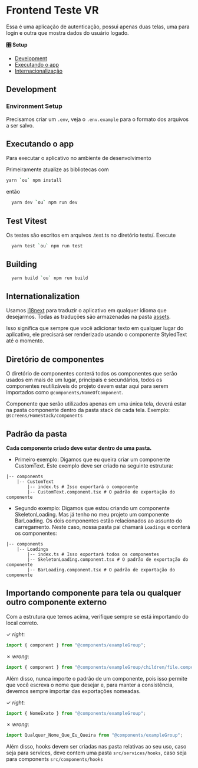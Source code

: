 # Frontend Teste VR

Essa é uma aplicação de autenticação, possui apenas duas telas, uma para login e outra que mostra dados do usuário logado.

**🎛 Setup**

-   [Development](#development)
-   [Executando o app](#running-the-app)
-   [Internacionalização](#internationalization)

## Development

### Environment Setup

Precisamos criar um `.env`, veja o `.env.example` para o formato dos arquivos a ser salvo.

## Executando o app

Para executar o aplicativo no ambiente de desenvolvimento

Primeiramente atualize as bibliotecas com

```sh
yarn `ou` npm install
```

então

```sh
  yarn dev `ou` npm run dev
```

## Test Vitest

Os testes são escritos em arquivos .test.ts no diretório tests/. Execute

```sh
  yarn test `ou` npm run test
```

## Building

```sh
  yarn build `ou` npm run build
```

## Internationalization

Usamos [i18next](https://www.i18next.com/) para traduzir o aplicativo em qualquer idioma que desejarmos. Todas as traduções são armazenadas na pasta [assets](/translations).

Isso significa que sempre que você adicionar texto em qualquer lugar do aplicativo, ele precisará ser renderizado usando o componente StyledText até o momento.

## Diretório de componentes

O diretório de componentes conterá todos os componentes que serão usados em mais de um lugar, principais e secundários, todos os componentes reutilizáveis do projeto devem estar aqui para serem importados como `@components/NameOfComponent`.

Componente que serão utilizados apenas em uma única tela, deverá estar na pasta componente dentro da pasta stack de cada tela. Exemplo: `@screens/HomeStack/components`

## Padrão da pasta

**Cada componente criado deve estar dentro de uma pasta.**

-   Primeiro exemplo:
    Digamos que eu queira criar um componente CustomText. Este exemplo deve ser criado na seguinte estrutura:

```shell
|-- components
    |-- CustomText
        |-- index.ts # Isso exportará o componente
        |-- CustomText.component.tsx # O padrão de exportação do componente
```

-   Segundo exemplo:
    Digamos que estou criando um componente SkeletonLoading. Mas já tenho no meu projeto um componente BarLoading. Os dois componentes estão relacionados ao assunto do carregamento. Neste caso, nossa pasta pai chamará `Loadings` e conterá os componentes:

```shell
|-- components
    |-- Loadings
        |-- index.ts # Isso exportará todos os componentes
        |-- SkeletonLoading.component.tsx # O padrão de exportação do componente
        |-- BarLoading.component.tsx # O padrão de exportação do componente
```

## Importando componente para tela ou qualquer outro componente externo

Com a estrutura que temos acima, verifique sempre se está importando do local correto.

&check; _right_:

```js
import { component } from "@components/exampleGroup";
```

&cross; _wrong_:

```js
import { component } from "@components/exampleGroup/children/file.component";
```

Além disso, nunca importe o padrão de um componente, pois isso permite que você escreva o nome que desejar e, para manter a consistência, devemos sempre importar das exportações nomeadas.

&check; _right_:

```js
import { NomeExato } from "@components/exampleGroup";
```

&cross; _wrong_:

```js
import Qualquer_Nome_Que_Eu_Queira from "@components/exampleGroup";
```

Além disso, hooks devem ser criadas nas pasta relativas ao seu uso, caso seja para services, deve contem uma pasta `src/services/hooks`, caso seja para components `src/components/hooks`
